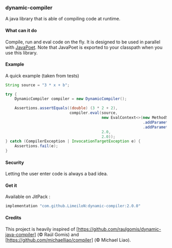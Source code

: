 ### dynamic-compiler
A java library that is able of compiling code at runtime.

#### What can it do
Compile, run and eval code on the fly. It is designed to be used in
parallel with [JavaPoet](https://github.com/square/javapoet). Note that
JavaPoet is exported to your classpath when you use this library.

#### Example
A quick example (taken from tests)
````java
String source = "3 * x + b";

try {
    DynamicCompiler compiler = new DynamicCompiler();

    Assertions.assertEquals((double) (3 * 2 + 2),
                            compiler.eval(source,
                                          new EvalContext<>(new MethodSignature<>(Double.TYPE)
                                                            .addParameter("x", Double.TYPE)
                                                            .addParameter("b", Double.TYPE)),
                                          2.0,
                                          2.0));
} catch (CompilerException | InvocationTargetException e) {
    Assertions.fail(e);
}
````

#### Security
Letting the user enter code is always a bad idea.

#### Get it
Available on JitPack :
````groovy
implementation "com.github.LimeiloN:dynamic-compiler:2.0.0"
````

#### Credits
This project is heavily inspired of [https://github.com/raulgomis/dynamic-java-compiler] (© Raúl Gomis) and 
[https://github.com/michaelliao/compiler] (© Michael Liao).